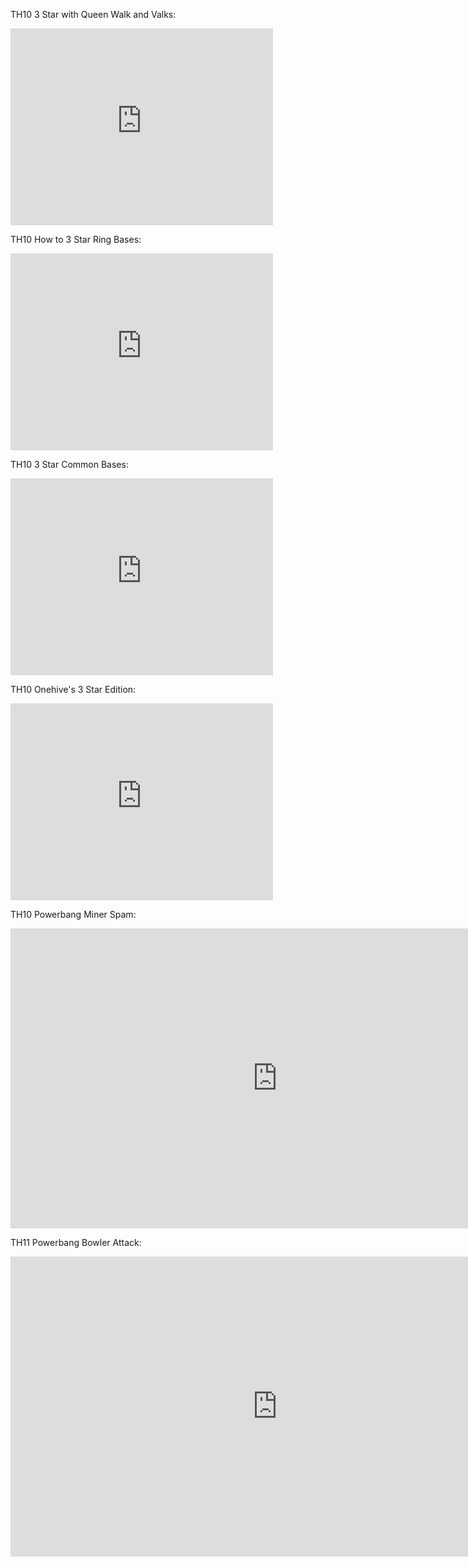 
TH10 3 Star with Queen Walk and Valks:

<iframe width="420" height="315" src="https://www.youtube.com/embed/FKmJYXfoJNo" frameborder="0" allowfullscreen></iframe>

TH10 How to 3 Star Ring Bases:

<iframe width="420" height="315" src="https://www.youtube.com/embed/wcwoCBAEWXw" frameborder="0" allowfullscreen></iframe>

TH10 3 Star Common Bases:

<iframe width="420" height="315" src="https://www.youtube.com/embed/OZv-plsqxuQ" frameborder="0" allowfullscreen></iframe>

TH10 Onehive's 3 Star Edition:

<iframe width="420" height="315" src="https://www.youtube.com/embed/xOWgMs2BT1s" frameborder="0" allowfullscreen></iframe>

TH10 Powerbang Miner Spam:

<iframe width="854" height="480" src="https://www.youtube.com/embed/DI4qUHIB0P8" frameborder="0" allowfullscreen></iframe>

TH11 Powerbang Bowler Attack: 

<iframe width="854" height="480" src="https://www.youtube.com/embed/VKm_qwr_JaY" frameborder="0" allowfullscreen></iframe>
